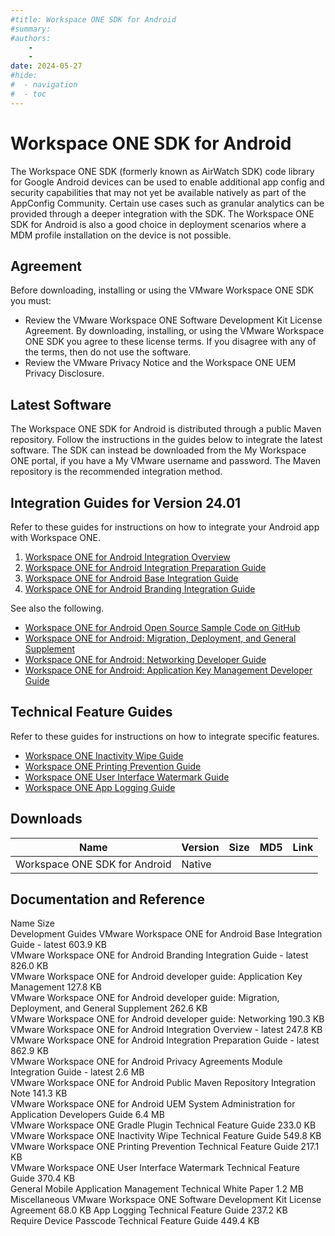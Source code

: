 ```yaml
---
#title: Workspace ONE SDK for Android
#summary: 
#authors:
    - 
    - 
date: 2024-05-27
#hide:
#  - navigation
#  - toc
---
```


# Workspace ONE SDK for Android

The Workspace ONE SDK (formerly known as AirWatch SDK) code library for Google Android devices can be used to enable additional app config and security capabilities that may not yet be available natively as part of the AppConfig Community. Certain use cases such as granular analytics can be provided through a deeper integration with the SDK. The Workspace ONE SDK for Android is also a good choice in deployment scenarios where a MDM profile installation on the device is not possible.

## Agreement
Before downloading, installing or using the VMware Workspace ONE SDK you must:
* Review the VMware Workspace ONE Software Development Kit License Agreement. By downloading, installing, or using the VMware Workspace ONE SDK you agree to these license terms. If you disagree with any of the terms, then do not use the software.
* Review the VMware Privacy Notice and the Workspace ONE UEM Privacy Disclosure.

## Latest Software
The Workspace ONE SDK for Android is distributed through a public Maven repository. Follow the instructions in the guides below to integrate the latest software. The SDK can instead be downloaded from the My Workspace ONE portal, if you have a My VMware username and password. The Maven repository is the recommended integration method.

## Integration Guides for Version 24.01
Refer to these guides for instructions on how to integrate your Android app with Workspace ONE.
1. [Workspace ONE for Android Integration Overview](./guides/WorkspaceONE_Android_IntegrationOverview.pdf)
2. [Workspace ONE for Android Integration Preparation Guide](./guides/WorkspaceONE_Android_IntegrationPreparation.pdf)
3. [Workspace ONE for Android Base Integration Guide](./guides/WorkspaceONE_Android_BaseIntegration.pdf)
4. [Workspace ONE for Android Branding Integration Guide](./guides/WorkspaceONE_Android_Branding.pdf)

See also the following.
* [Workspace ONE for Android Open Source Sample Code on GitHub](https://github.com/euc-dev/ws1-sdk-integration-samples)
* [Workspace ONE for Android: Migration, Deployment, and General Supplement](./guides//WS1AndroidDeveloperGuideSupplement.pdf)
* [Workspace ONE for Android: Networking Developer Guide](./guides/WS1AndroidDeveloperGuideNetworking.pdf)
* [Workspace ONE for Android: Application Key Management Developer Guide](./guides/WS1AndroidDeveloperGuideKeyManagement.pdf)

## Technical Feature Guides
Refer to these guides for instructions on how to integrate specific features.
* [Workspace ONE Inactivity Wipe Guide](./guides/InactivityWipe.pdf)
* [Workspace ONE Printing Prevention Guide](./guides/PrintingPrevention.pdf)
* [Workspace ONE User Interface Watermark Guide](./guides/UserInterfaceWatermark.pdf)
* [Workspace ONE App Logging Guide](./misc/AppLogging.pdf)

## Downloads


| Name | Version | Size | MD5 | Link |
| --- | --- | --- | --- | --- |
| Workspace ONE SDK for Android | Native |  |  | [](https://my.workspaceone.com/products/Workspace-ONE-SDK/Android/v24.01/awall) |

## Documentation and Reference
Name	Size	 
Development Guides
VMware Workspace ONE for Android Base Integration Guide - latest	603.9 KB	
VMware Workspace ONE for Android Branding Integration Guide - latest	826.0 KB	
VMware Workspace ONE for Android developer guide: Application Key Management	127.8 KB	
VMware Workspace ONE for Android developer guide: Migration, Deployment, and General Supplement	262.6 KB	
VMware Workspace ONE for Android developer guide: Networking	190.3 KB	
VMware Workspace ONE for Android Integration Overview - latest	247.8 KB	
VMware Workspace ONE for Android Integration Preparation Guide - latest	862.9 KB	
VMware Workspace ONE for Android Privacy Agreements Module Integration Guide - latest	2.6 MB	
VMware Workspace ONE for Android Public Maven Repository Integration Note	141.3 KB	
VMware Workspace ONE for Android UEM System Administration for Application Developers Guide	6.4 MB	
VMware Workspace ONE Gradle Plugin Technical Feature Guide	233.0 KB	
VMware Workspace ONE Inactivity Wipe Technical Feature Guide	549.8 KB	
VMware Workspace ONE Printing Prevention Technical Feature Guide	217.1 KB	
VMware Workspace ONE User Interface Watermark Technical Feature Guide	370.4 KB	
General
Mobile Application Management Technical White Paper	1.2 MB	
Miscellaneous
VMware Workspace ONE Software Development Kit License Agreement	68.0 KB	
App Logging Technical Feature Guide	237.2 KB	
Require Device Passcode Technical Feature Guide	449.4 KB